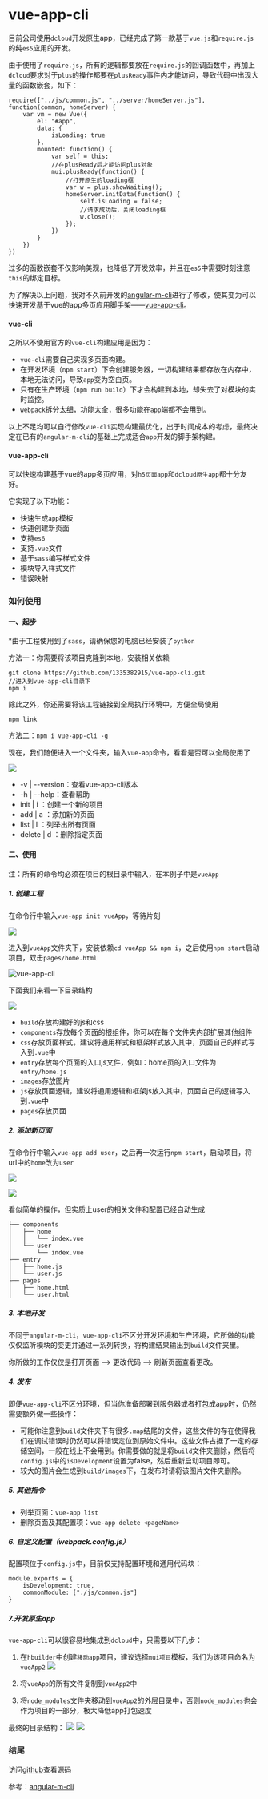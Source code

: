 # vue-app-cli

目前公司使用`dcloud`开发原生app，已经完成了第一款基于`vue.js`和`require.js`的纯`es5`应用的开发。

由于使用了`require.js`，所有的逻辑都要放在`require.js`的回调函数中，再加上`dcloud`要求对于`plus`的操作都要在`plusReady`事件内才能访问，导致代码中出现大量的函数嵌套，如下：
```
require(["../js/common.js", "../server/homeServer.js"], function(common, homeServer) {
    var vm = new Vue({
        el: "#app",
        data: {
            isLoading: true
        },
        mounted: function() {
            var self = this;
            //在plusReady后才能访问plus对象
            mui.plusReady(function() {
                //打开原生的loading框
                var w = plus.showWaiting();
                homeServer.initData(function() {
                    self.isLoading = false;
                    //请求成功后，关闭loading框
                    w.close();
                });
            })
        }
    })
})
```

过多的函数嵌套不仅影响美观，也降低了开发效率，并且在`es5`中需要时刻注意`this`的绑定目标。

为了解决以上问题，我对不久前开发的[angular-m-cli](https://github.com/1335382915/angular-m-cli.git)进行了修改，使其变为可以快速开发基于vue的app多页应用脚手架——[vue-app-cli](https://github.com/1335382915/vue-app-cli.git)。

#### vue-cli
之所以不使用官方的`vue-cli`构建应用是因为：
* `vue-cli`需要自己实现多页面构建。
* 在开发环境（`npm start`）下会创建服务器，一切构建结果都存放在内存中，本地无法访问，导致`app`变为空白页。
* 只有在生产环境（`npm run build`）下才会构建到本地，却失去了对模块的实时监控。
* `webpack`拆分太细，功能太全，很多功能在`app`端都不会用到。

以上不足均可以自行修改`vue-cli`实现构建最优化，出于时间成本的考虑，最终决定在已有的`angular-m-cli`的基础上完成适合`app`开发的脚手架构建。

#### vue-app-cli
可以快速构建基于vue的app多页应用，对`h5页面app`和`dcloud原生app`都十分友好。

它实现了以下功能：
* 快速生成`app`模板
* 快速创建新页面
* 支持`es6`
* 支持`.vue`文件
* 基于`sass`编写样式文件
* 模块导入样式文件
* 错误映射

### 如何使用
 #### 一、起步
*由于工程使用到了`sass`，请确保您的电脑已经安装了`python`

方法一：你需要将该项目克隆到本地，安装相关依赖
```
git clone https://github.com/1335382915/vue-app-cli.git
//进入到vue-app-cli目录下
npm i
```

除此之外，你还需要将该工程链接到全局执行环境中，方便全局使用
```
npm link
```

方法二：`npm i vue-app-cli -g`

现在，我们随便进入一个文件夹，输入`vue-app`命令，看看是否可以全局使用了

![](https://upload-images.jianshu.io/upload_images/1495096-29a6e471537ccb32.png?imageMogr2/auto-orient/strip%7CimageView2/2/w/1240)


* -v | --version：查看vue-app-cli版本
* -h | --help：查看帮助
* init | i  <projectName>：创建一个新的项目
* add | a  <pageName>：添加新的页面
* list | l ：列举出所有页面
* delete | d <pageName>：删除指定页面

#### 二、使用
注：所有的命令均必须在项目的根目录中输入，在本例子中是`vueApp`
##### 1. 创建工程

在命令行中输入`vue-app init vueApp`，等待片刻

![](https://upload-images.jianshu.io/upload_images/1495096-76414d4eddee68ce.png?imageMogr2/auto-orient/strip%7CimageView2/2/w/1240)


进入到`vueApp`文件夹下，安装依赖`cd vueApp && npm i`，之后使用`npm start`启动项目，双击`pages/home.html`

![vue-app-cli](https://upload-images.jianshu.io/upload_images/1495096-a98647dfbb9fff11.png?imageMogr2/auto-orient/strip%7CimageView2/2/w/1240)


下面我们来看一下目录结构

![](https://upload-images.jianshu.io/upload_images/1495096-16283bf9c5cd55cd.png?imageMogr2/auto-orient/strip%7CimageView2/2/w/1240)

* `build`存放构建好的js和css
* `components`存放每个页面的根组件，你可以在每个文件夹内部扩展其他组件
* `css`存放页面样式，建议将通用样式和框架样式放入其中，页面自己的样式写入到`.vue`中
* `entry`存放每个页面的入口js文件，例如：home页的入口文件为`entry/home.js`
* `images`存放图片
* `js`存放页面逻辑，建议将通用逻辑和框架js放入其中，页面自己的逻辑写入到`.vue`中
* `pages`存放页面

##### 2. 添加新页面
在命令行中输入`vue-app add user`，之后再一次运行`npm start`，启动项目，将url中的`home`改为`user`

![](https://upload-images.jianshu.io/upload_images/1495096-bb1ccea0ce3739f7.png?imageMogr2/auto-orient/strip%7CimageView2/2/w/1240)

![](https://upload-images.jianshu.io/upload_images/1495096-9ef97e7398b24d03.png?imageMogr2/auto-orient/strip%7CimageView2/2/w/1240)


看似简单的操作，但实质上user的相关文件和配置已经自动生成
```
├── components
│   ├── home
│   │   └── index.vue
│   └── user
│       └── index.vue
├── entry
│   ├── home.js
│   └── user.js
├── pages
│   ├── home.html
│   └── user.html
```

##### 3. 本地开发
不同于`angular-m-cli`，`vue-app-cli`不区分开发环境和生产环境，它所做的功能仅仅监听模块的变更并通过一系列转换，将构建结果输出到`build`文件夹里。

你所做的工作仅仅是打开页面 --> 更改代码 --> 刷新页面查看更改。

##### 4. 发布
即便`vue-app-cli`不区分环境，但当你准备部署到服务器或者打包成app时，仍然需要额外做一些操作：
* 可能你注意到`build`文件夹下有很多`.map`结尾的文件，这些文件的存在使得我们在调试错误时仍然可以将错误定位到原始文件中。这些文件占据了一定的存储空间，一般在线上不会用到。你需要做的就是将`build`文件夹删除，然后将`config.js`中的`isDevelopment`设置为false，然后重新启动项目即可。
* 较大的图片会生成到`build/images`下，在发布时请将该图片文件夹删除。

##### 5. 其他指令
* 列举页面：`vue-app list`
* 删除页面及其配置项：`vue-app delete <pageName>`

##### 6. 自定义配置（webpack.config.js）
配置项位于`config.js`中，目前仅支持配置环境和通用代码块：
```
module.exports = {
	isDevelopment: true,
	commonModule: ["./js/common.js"]
}
```

##### 7.开发原生app
`vue-app-cli`可以很容易地集成到`dcloud`中，只需要以下几步：
1. 在`hbuilder`中创建`移动app`项目，建议选择`mui项目`模板，我们为该项目命名为`vueApp2`
![](https://upload-images.jianshu.io/upload_images/1495096-4d884b66a656140b.png?imageMogr2/auto-orient/strip%7CimageView2/2/w/1240)

2. 将`vueApp`的所有文件复制到`vueApp2`中
3. 将`node_modules`文件夹移动到`vueApp2`的外层目录中，否则`node_modules`也会作为项目的一部分，极大降低app打包速度

最终的目录结构：
![](https://upload-images.jianshu.io/upload_images/1495096-42b9e615cae1d79e.png?imageMogr2/auto-orient/strip%7CimageView2/2/w/1240)
![](https://upload-images.jianshu.io/upload_images/1495096-fb437cf5420832b0.png?imageMogr2/auto-orient/strip%7CimageView2/2/w/1240)

### 结尾 
访问[github](https://github.com/1335382915/vue-app-cli)查看源码

参考：[angular-m-cli](https://github.com/1335382915/angular-m-cli)


